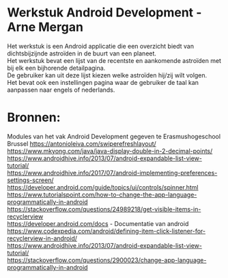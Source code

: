# Werkstuk Android Development - Arne Mergan
Het werkstuk is een Android applicatie die een overzicht biedt van dichtsbijzijnde astroïden in de buurt van een planeet.  
Het werkstuk bevat een lijst van de recentste en aankomende astroïden met bij elk een bijhorende detailpagina.  
De gebruiker kan uit deze lijst kiezen welke astroïden hij/zij wilt volgen.  
Het bevat ook een instellingen pagina waar de gebruiker de taal kan aanpassen naar engels of nederlands.  

# Bronnen:
Modules van het vak Android Development gegeven te Erasmushogeschool Brussel
https://antonioleiva.com/swiperefreshlayout/  
https://www.mkyong.com/java/java-display-double-in-2-decimal-points/  
https://www.androidhive.info/2013/07/android-expandable-list-view-tutorial/  
https://www.androidhive.info/2017/07/android-implementing-preferences-settings-screen/ 
https://developer.android.com/guide/topics/ui/controls/spinner.html  
https://www.tutorialspoint.com/how-to-change-the-app-language-programmatically-in-android  
https://stackoverflow.com/questions/24989218/get-visible-items-in-recyclerview  
https://developer.android.com/docs - Documentatie van android  
https://www.codexpedia.com/android/defining-item-click-listener-for-recyclerview-in-android/  
https://www.androidhive.info/2013/07/android-expandable-list-view-tutorial/  
https://stackoverflow.com/questions/2900023/change-app-language-programmatically-in-android  

